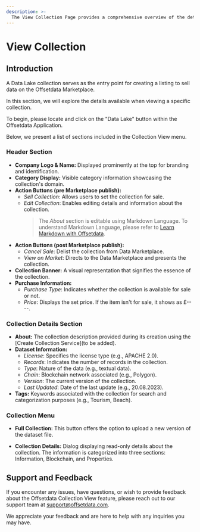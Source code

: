 ```yaml
---
description: >-
  The View Collection Page provides a comprehensive overview of the detailed information and available options when viewing a specific collection.
---
```


# View Collection

## Introduction

A Data Lake collection serves as the entry point for creating a listing to sell data on the Offsetdata Marketplace.

In this section, we will explore the details available when viewing a specific collection.

To begin, please locate and click on the "Data Lake" button within the Offsetdata Application.

Below, we present a list of sections included in the Collection View menu.

### Header Section

* **Company Logo & Name:** Displayed prominently at the top for branding and identification.
* **Category Display:** Visible category information showcasing the collection's domain.
* **Action Buttons (pre Marketplace publish):**
  * _Sell Collection_: Allows users to set the collection for sale.
  * _Edit Collection_: Enables editing details and information about the collection. 
    > The *About* section is editable using Markdown Language. To understand Markdown Language, please refer to [Learn Markdown with Offsetdata](to-be-added).
* **Action Buttons (post Marketplace publish):**
  * _Cancel Sale_: Delist the collection from Data Marketplace.
  * _View on Market_: Directs to the Data Marketplace and presents the collection.
* **Collection Banner:** A visual representation that signifies the essence of the collection.
* **Purchase Information:**
  * _Purchase Type_: Indicates whether the collection is available for sale or not.
  * _Price_: Displays the set price. If the item isn't for sale, it shows as £-- --.

### Collection Details Section

* **About:** The collection description provided during its creation using the [Create Collection Service](to be added). 
* **Dataset Information:**
    * _License_: Specifies the license type (e.g., APACHE 2.0).
    * _Records_: Indicates the number of records in the collection.
    * _Type_: Nature of the data (e.g., textual data).
    * _Chain_: Blockchain network associated (e.g., Polygon).
    * _Version_: The current version of the collection.
    * _Last Updated_: Date of the last update (e.g., 20.08.2023).
* **Tags:** Keywords associated with the collection for search and categorization purposes (e.g., Tourism, Beach).

### Collection Menu

  - **Full Collection:** This button offers the option to upload a new version of the dataset file.

  - **Collection Details:** Dialog displaying read-only details about the collection. The information is categorized into three sections: Information, Blockchain, and Properties.

## Support and Feedback

If you encounter any issues, have questions, or wish to provide feedback about the Offsetdata Collection View feature, please reach out to our support team at [support@offsetdata.com](mailto:support@offsetdata.com).

We appreciate your feedback and are here to help with any inquiries you may have.